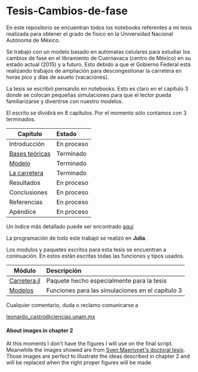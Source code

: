 # Tesis-Cambios-de-fase


En este repositorio se encuentran todos los notebooks referentes a mi tesis realizada para obtener el grado de físico en la Universidad Nacional Autónoma de México. 

Se trabajó con un modelo basado en autómatas celulares para estudiar los cambios de fase en el libramiento de Cuernavaca (centro de México) en su estado actual (2015) y a futuro. Esto debido a que el Gobierno Federal está realizando trabajos de ampliación para descongestionar la carretera en horas pico y días de asueto (vacaciones).

La tesis se escribió pensando en notebooks. Esto es claro en el capítulo 3 donde se colocan pequeñas simulaciones para que el lector pueda familiarizarse y divertirse con nuestro modelos.

El escrito se dividirá en 8 capítulos. Por el momento sólo contamos con 3 terminados.

| Capítulo              | Estado        |
---|:--
Introducción | En proceso
[Bases teóricas](https://github.com/LeonardoCastro/Tesis-Cambios-de-fase/blob/master/Escrito/2%20-%20Bases%20teoricas.ipynb) | Terminado
[Modelo](https://github.com/LeonardoCastro/Tesis-Cambios-de-fase/blob/master/Escrito/3%20-%20Modelo.ipynb) | Terminado
[La carretera](https://github.com/LeonardoCastro/Tesis-Cambios-de-fase/blob/master/Escrito/4%20-%20Carretera.ipynb) | Terminado
Resultados | En proceso
Conclusiones | En proceso
Referencias | En proceso
Apéndice | En proceso

Un índice más detallado puede ser encontrado [aquí](https://github.com/LeonardoCastro/Tesis-Cambios-de-fase/blob/master/Escrito/0%20-%20Indice.ipynb)

La programación de todo este trabajó se realizó en **Julia**. 

Los modulos y paquetes escritos para esta tesis se encuentran a coninuación. En estos están escritas todas las funciones y tipos usados.

| Módulo              | Descripción        |
---|:--
[Carretera.jl](https://github.com/LeonardoCastro/Carretera.jl) | Paquete hecho especialmente para la tesis
[Modelos](https://github.com/LeonardoCastro/Tesis-Cambios-de-fase/blob/master/Escrito/Modelos.jl) | Funciones para las simulaciones en el capítulo 3


Cualquier comentario, duda o reclamo comunicarse a

leonardo_castro@ciencias.unam.mx

#### About images in chapter 2

At this moments I don't have the figures I will use on the final script. Meanwhile the images showed are from [Sven Maerivoet's doctoral tesis](http://www.maerivoet.org/index.php?page=traffic-dissertation). Those images are perfect to illustrate the ideas described in chapter 2 and will be replaced when the right proper figures will be made. 


